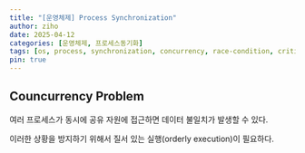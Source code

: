 ```yaml
---
title: "[운영체제] Process Synchronization"
author: ziho
date: 2025-04-12
categories: [운영체제, 프로세스동기화]
tags: [os, process, synchronization, concurrency, race-condition, critical-section, mutual-exculsion, progress, bounded-waiting, study]
pin: true
---
```

## Councurrency Problem

여러 프로세스가 동시에 공유 자원에 접근하면 데이터 불일치가 발생할 수 있다.

이러한 상황을 방지하기 위해서 질서 있는 실행(orderly execution)이 필요하다.